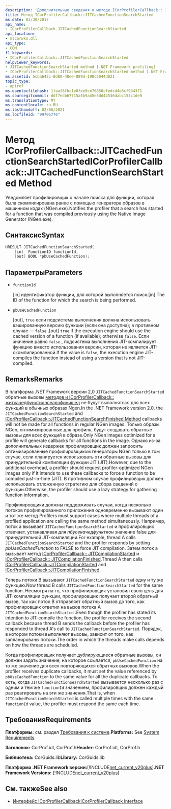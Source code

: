 ```yaml
---
description: 'Дополнительные сведения о методе ICorProfilerCallback:: JITCachedFunctionSearchStarted'
title: Метод ICorProfilerCallback::JITCachedFunctionSearchStarted
ms.date: 03/30/2017
api_name:
- ICorProfilerCallback.JITCachedFunctionSearchStarted
api_location:
- mscorwks.dll
api_type:
- COM
f1_keywords:
- ICorProfilerCallback::JITCachedFunctionSearchStarted
helpviewer_keywords:
- JITCachedFunctionSearchStarted method [.NET Framework profiling]
- ICorProfilerCallback::JITCachedFunctionSearchStarted method [.NET Framework profiling]
ms.assetid: 5cba642c-0d80-48ee-889d-198c5044d821
topic_type:
- apiref
ms.openlocfilehash: 1faaf8fbc1e0fee9ce76850cfedcd4e8cf934371
ms.sourcegitcommit: ddf7edb67715a5b9a45e3dd44536dabc153c1de0
ms.translationtype: MT
ms.contentlocale: ru-RU
ms.lasthandoff: 02/06/2021
ms.locfileid: "99705776"
---
```

# <a name="icorprofilercallbackjitcachedfunctionsearchstarted-method"></a><span data-ttu-id="c3281-103">Метод ICorProfilerCallback::JITCachedFunctionSearchStarted</span><span class="sxs-lookup"><span data-stu-id="c3281-103">ICorProfilerCallback::JITCachedFunctionSearchStarted Method</span></span>

<span data-ttu-id="c3281-104">Уведомляет профилировщик о начале поиска для функции, которая была скомпилирована ранее с помощью генератора образов в машинном кодах (NGen.exe).</span><span class="sxs-lookup"><span data-stu-id="c3281-104">Notifies the profiler that a search has started for a function that was compiled previously using the Native Image Generator (NGen.exe).</span></span>  
  
## <a name="syntax"></a><span data-ttu-id="c3281-105">Синтаксис</span><span class="sxs-lookup"><span data-stu-id="c3281-105">Syntax</span></span>  
  
```cpp  
HRESULT JITCachedFunctionSearchStarted(  
    [in]  FunctionID functionId,  
    [out] BOOL *pbUseCachedFunction);  
```  
  
## <a name="parameters"></a><span data-ttu-id="c3281-106">Параметры</span><span class="sxs-lookup"><span data-stu-id="c3281-106">Parameters</span></span>

- `functionId`

  <span data-ttu-id="c3281-107">\[in] идентификатор функции, для которой выполняется поиск.</span><span class="sxs-lookup"><span data-stu-id="c3281-107">\[in] The ID of the function for which the search is being performed.</span></span>

- `pbUseCachedFunction`

  <span data-ttu-id="c3281-108">\[out], `true` если подсистема выполнения должна использовать кэшированную версию функции (если она доступна); в противном случае — `false` .</span><span class="sxs-lookup"><span data-stu-id="c3281-108">\[out] `true` if the execution engine should use the cached version of a function (if available); otherwise `false`.</span></span> <span data-ttu-id="c3281-109">Если значение равно `false` , подсистема выполнения JIT-компилирует функцию вместо использования версии, которая не является JIT-скомпилированной.</span><span class="sxs-lookup"><span data-stu-id="c3281-109">If the value is `false`, the execution engine JIT-compiles the function instead of using a version that is not JIT-compiled.</span></span>

## <a name="remarks"></a><span data-ttu-id="c3281-110">Remarks</span><span class="sxs-lookup"><span data-stu-id="c3281-110">Remarks</span></span>  

 <span data-ttu-id="c3281-111">В платформа .NET Framework версии 2,0 `JITCachedFunctionSearchStarted` обратные вызовы [методов и ICorProfilerCallback:: житкачедфунктионсеарчфинишед](icorprofilercallback-jitcachedfunctionsearchfinished-method.md) не будут выполняться для всех функций в обычных образах Ngen.</span><span class="sxs-lookup"><span data-stu-id="c3281-111">In the .NET Framework version 2.0, the `JITCachedFunctionSearchStarted` and [ICorProfilerCallback::JITCachedFunctionSearchFinished Method](icorprofilercallback-jitcachedfunctionsearchfinished-method.md) callbacks will not be made for all functions in regular NGen images.</span></span> <span data-ttu-id="c3281-112">Только образы NGen, оптимизированные для профиля, будут создавать обратные вызовы для всех функций в образе.</span><span class="sxs-lookup"><span data-stu-id="c3281-112">Only NGen images optimized for a profile will generate callbacks for all functions in the image.</span></span> <span data-ttu-id="c3281-113">Однако из-за дополнительных издержек профилировщик должен запросить оптимизированные профилировщиком генераторы NGen только в том случае, если планируется использовать эти обратные вызовы для принудительной компиляции функции JIT (JIT).</span><span class="sxs-lookup"><span data-stu-id="c3281-113">However, due to the additional overhead, a profiler should request profiler-optimized NGen images only if it intends to use these callbacks to force a function to be compiled just-in-time (JIT).</span></span> <span data-ttu-id="c3281-114">В противном случае профилировщик должен использовать отложенную стратегию для сбора сведений о функции.</span><span class="sxs-lookup"><span data-stu-id="c3281-114">Otherwise, the profiler should use a lazy strategy for gathering function information.</span></span>  
  
 <span data-ttu-id="c3281-115">Профилировщики должны поддерживать случаи, когда несколько потоков профилированного приложения одновременно вызывают один и тот же метод.</span><span class="sxs-lookup"><span data-stu-id="c3281-115">Profilers must support cases where multiple threads of a profiled application are calling the same method simultaneously.</span></span> <span data-ttu-id="c3281-116">Например, поток а вызывает `JITCachedFunctionSearchStarted` и профилировщик отвечает, устанавливая для *пбусекачедфунктион* значение false для принудительной JIT-компиляции.</span><span class="sxs-lookup"><span data-stu-id="c3281-116">For example, thread A calls `JITCachedFunctionSearchStarted` and the profiler responds by setting *pbUseCachedFunction* to FALSE to force JIT compilation.</span></span> <span data-ttu-id="c3281-117">Затем поток а вызывает метод [ICorProfilerCallback:: JITCompilationStarted](icorprofilercallback-jitcompilationstarted-method.md) и [ICorProfilerCallback:: JITCompilationFinished](icorprofilercallback-jitcompilationfinished-method.md).</span><span class="sxs-lookup"><span data-stu-id="c3281-117">Thread A then calls [ICorProfilerCallback::JITCompilationStarted](icorprofilercallback-jitcompilationstarted-method.md) and [ICorProfilerCallback::JITCompilationFinished](icorprofilercallback-jitcompilationfinished-method.md).</span></span>  
  
 <span data-ttu-id="c3281-118">Теперь потоки B вызывают `JITCachedFunctionSearchStarted` одну и ту же функцию.</span><span class="sxs-lookup"><span data-stu-id="c3281-118">Now thread B calls `JITCachedFunctionSearchStarted` for the same function.</span></span> <span data-ttu-id="c3281-119">Несмотря на то, что профилировщик установил свою цель для JIT-компиляции функции, профилировщик получает второй обратный вызов, так как поток B отправляет обратный вызов до того, как профилировщик ответил на вызов потока A `JITCachedFunctionSearchStarted` .</span><span class="sxs-lookup"><span data-stu-id="c3281-119">Even though the profiler has stated its intention to JIT-compile the function, the profiler receives the second callback because thread B sends the callback before the profiler has responded to thread A's call to `JITCachedFunctionSearchStarted`.</span></span> <span data-ttu-id="c3281-120">Порядок, в котором потоки выполняют вызовы, зависит от того, как запланированы потоки.</span><span class="sxs-lookup"><span data-stu-id="c3281-120">The order in which the threads make calls depends on how the threads are scheduled.</span></span>  
  
 <span data-ttu-id="c3281-121">Когда профилировщик получает дублирующиеся обратные вызовы, он должен задать значение, на которое ссылается, `pbUseCachedFunction` на то же значение для всех повторяющихся обратных вызовов.</span><span class="sxs-lookup"><span data-stu-id="c3281-121">When the profiler receives duplicate callbacks, it must set the value referenced by `pbUseCachedFunction` to the same value for all the duplicate callbacks.</span></span> <span data-ttu-id="c3281-122">То есть, когда `JITCachedFunctionSearchStarted` вызывается несколько раз с одним и тем же `functionId` значением, профилировщик должен каждый раз реагировать на эти же значения.</span><span class="sxs-lookup"><span data-stu-id="c3281-122">That is, when `JITCachedFunctionSearchStarted` is called multiple times with the same `functionId` value, the profiler must respond the same each time.</span></span>  
  
## <a name="requirements"></a><span data-ttu-id="c3281-123">Требования</span><span class="sxs-lookup"><span data-stu-id="c3281-123">Requirements</span></span>  

 <span data-ttu-id="c3281-124">**Платформы:** см. раздел [Требования к системе](../../get-started/system-requirements.md).</span><span class="sxs-lookup"><span data-stu-id="c3281-124">**Platforms:** See [System Requirements](../../get-started/system-requirements.md).</span></span>  
  
 <span data-ttu-id="c3281-125">**Заголовок:** CorProf.idl, CorProf.h</span><span class="sxs-lookup"><span data-stu-id="c3281-125">**Header:** CorProf.idl, CorProf.h</span></span>  
  
 <span data-ttu-id="c3281-126">**Библиотека:** CorGuids.lib</span><span class="sxs-lookup"><span data-stu-id="c3281-126">**Library:** CorGuids.lib</span></span>  
  
 <span data-ttu-id="c3281-127">**Платформа .NET Framework версии:**[!INCLUDE[net_current_v20plus](../../../../includes/net-current-v20plus-md.md)]</span><span class="sxs-lookup"><span data-stu-id="c3281-127">**.NET Framework Versions:** [!INCLUDE[net_current_v20plus](../../../../includes/net-current-v20plus-md.md)]</span></span>  
  
## <a name="see-also"></a><span data-ttu-id="c3281-128">См. также</span><span class="sxs-lookup"><span data-stu-id="c3281-128">See also</span></span>

- [<span data-ttu-id="c3281-129">Интерфейс ICorProfilerCallback</span><span class="sxs-lookup"><span data-stu-id="c3281-129">ICorProfilerCallback Interface</span></span>](icorprofilercallback-interface.md)

